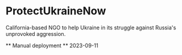 # ProtectUkraineNow
California-based NGO to help Ukraine in its struggle against Russia's unprovoked aggression.

** Manual deployment **
2023-09-11